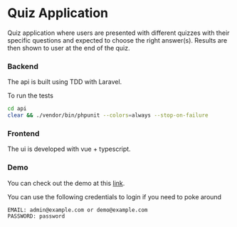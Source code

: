# Quiz Application

Quiz application where users are presented with different quizzes with
 their specific questions and expected to choose the right answer(s). Results
  are then shown to user at the end of the quiz.

### Backend

The api is built using TDD with Laravel.

To run the tests

```bash
cd api
clear && ./vendor/bin/phpunit --colors=always --stop-on-failure
```

### Frontend

The ui is developed with vue + typescript.

### Demo

You can check out the demo at this [link](https://quizzer.mayatsa-demo.com).

You can use the following credentials to login if you need to poke around

```bash
EMAIL: admin@example.com or demo@example.com
PASSWORD: password
```
